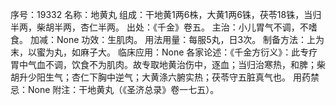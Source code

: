 序号：19332
名称：地黄丸
组成：干地黄1两6株，大黄1两6铢，茯苓18铢，当归半两，柴胡半两，杏仁半两。
出处：《千金》卷五。
主治：小儿胃气不调，不嗜食。
加减：None
功效：生肌肉。
用法用量：每服5丸，日3次。
制备方法：上为末，以蜜为丸，如麻子大。
临床应用：None
各家论述：《千金方衍义》：此专疗胃中气血不调，饮食不为肌肉。故专取地黄治伤中，逐血；当归治寒热，和脾；柴胡升少阳生气；杏仁下胸中逆气；大黄涤六腑实热；茯苓守五脏真气也。
用药禁忌：None
附注：干地黄丸（《圣济总录》卷一七五）。
